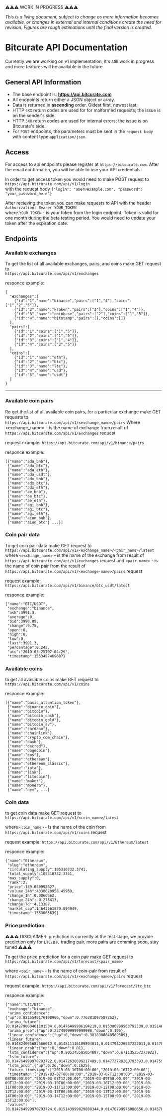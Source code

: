 ⚠️⚠️⚠️ WORK IN PROGRESS ⚠️⚠️⚠️

*This is a living document, subject to change as more information becomes available, or changes in external and internal conditions create the need for revision. Figures are rough estimations until the final version is created.*

# Bitcurate API Documentation
Currently we are working on v1 implementation, it's still work in progress and more features will be available in the future.

## General API Information
* The base endpoint is: **https://api.bitcurate.com**
* All endpoints return either a JSON object or array.
* Data is returned in **ascending** order. Oldest first, newest last.
* HTTP `4XX` return codes are used for for malformed requests;
  the issue is on the sender's side.
* HTTP `5XX` return codes are used for internal errors; the issue is on
  Bitcurate's side.
* For `POST` endpoints, the parameters must be sent in the `request body` with content type
  `application/json`.

## Access
For access to api endpoints please register at `https://bitcurate.com`. After the email confirmaton, you will be able to use your API credentials.

In order to get access token you would need to make POST request to\
`https://api.bitcurate.com/api/v1/login`\
with the request body `{"login": "user@example.com", "password": "your_password_here"}`

After recieving the token you can make requests to API with the header `Authorization: Bearer YOUR_TOKEN`\
where `YOUR_TOKEN` - is your token from the login endpoint. Token is valid for one month during the beta testing period.
You would need to update your token after the expiration date.


## Endpoints
### Available exchanges

To get the list of all available exchanges, pairs, and coins make GET request to\
`https://api.bitcurate.com/api/v1/exchanges`

responce example:
```
{
  "exchanges":[
    {"id":"1","name":"binance","pairs":["1","4"],"coins":["1","2","5"]},
    {"id":"2","name":"kraken","pairs":["3"],"coins":["1","4"]},
    {"id":"3","name":"coinbase","pairs":["2"],"coins":["1","5"]},
    {"id":"4","name":"bitstamp","pairs":[],"coins":[]}
  ],
  "pairs":[
    {"id":"1","coins":["1","5"]},
    {"id":"2","coins":["1","5"]},
    {"id":"3","coins":["1","4"]},
    {"id":"4","coins":["2","5"]}
  ],
  "coins":[
    {"id":"1","name":"eth"},
    {"id":"2","name":"btc"},
    {"id":"3","name":"ltc"},
    {"id":"4","name":"usd"},
    {"id":"5","name":"usdt"}
  ]
}
```


---------------------------------
### Available coin pairs

Ro get the list of all available coin pairs, for a particular exchange make GET requests to\
`https://api.bitcurate.com/api/v1/<exchange_name>/pairs`
Where <exchange_name> - is the name of exchange from result of `https://api.bitcurate.com/api/v1/exchanges` request

request example:
`https://api.bitcurate.com/api/v1/binance/pairs`

responce example:
```
[{"name":"ada_bnb"},
 {"name":"ada_btc"},
 {"name":"ada_eth"},
 {"name":"ada_usdt"},
 {"name":"adx_bnb"},
 {"name":"adx_btc"},
 {"name":"adx_eth"},
 {"name":"ae_bnb"},
 {"name":"ae_btc"},
 {"name":"ae_eth"},
 {"name":"agi_bnb"},
 {"name":"agi_btc"},
 {"name":"agi_eth"},
 {"name":"aion_bnb"},
 {"name":"aion_btc"} ...}]
 ```

### Coin pair data

To get coin pair data make GET request to\
`https://api.bitcurate.com/api/v1/<exchange_name>/<pair_name>/latest`
where `<exchange_name>` - is the name of the exchange from result of `https://api.bitcurate.com/api/v1/exchanges` request
and `<pair_name>` - is the name of coin pair from the result of `https://api.bitcurate.com/api/v1/<exchange-name>/pairs` request

request example:
 `https://api.bitcurate.com/api/v1/binance/btc_usdt/latest`

responce example:
```
{"name":"BTC/USDT",
 "exchange":"binance",
 "ask":3991.3,
 "average":0,
 "bid":3990.09,
 "change":9.75,
 "open":0,
 "high":0,
 "low":0,
 "last":3991.3,
 "percentage":0.245,
 "utc":"2019-03-25T07:04:29",
 "timestamp":1553497469687}
```
### Available coins

to get all available coins make GET request to\
`https://api.bitcurate.com/api/v1/coins`

responce example:
```
[{"name":"basic_attention_token"},
 {"name":"binance_coin"},
 {"name":"bitcoin"},
 {"name":"bitcoin_cash"},
 {"name":"bitcoin_gold"},
 {"name":"bitcoin_sv"},
 {"name":"cardano"},
 {"name":"chainlink"},
 {"name":"crypto_com_chain"},
 {"name":"dash"},
 {"name":"decred"},
 {"name":"dogecoin"},
 {"name":"eos"},
 {"name":"ethereum"},
 {"name":"ethereum_classic"},
 {"name":"iota"},
 {"name":"lisk"},
 {"name":"litecoin"},
 {"name":"maker"},
 {"name":"monero"},
 {"name":"nem", ...}
```
### Coin data

to get coin data make GET request to\
`https://api.bitcurate.com/api/v1/<coin_name>/latest`

where `<coin_name>` - is the name of the coin from `https://api.bitcurate.com/api/v1/coins` request

request example:
`https://api.bitcurate.com/api/v1/Ethereum/latest`

responce example:
```
{"name":"Ethereum",
 "slug":"ethereum",
 "circulating_supply":105310732.3741,
 "total_supply":105310732.3741,
 "max_supply":0,
 "rank":2,
 "price":139.050992627,
 "volume_24h":4338628958.45959,
 "change_1h":0.0060562,
 "change_24h":-0.278413,
 "change_7d":4.13387,
 "market_cap":14643561870.894949,
 "timestamp":1553065639}
```
### Price prediction

⚠️⚠️⚠️ DISCLAIMER: prediction is currently at the test stage, we provide prediction only for `LTC/BTC` trading pair, more pairs are comming soon, stay tuned ⚠️⚠️⚠️

To get the price prediction for a coin pair make GET request to\
`https://api.bitcurate.com/api/v1/forecast/<pair_name>`

where `<pair_name>` - is the name of coin-pair from result of `https://api.bitcurate.com/api/v1/<exchange-name>/pairs` request

request example:
`https://api.bitcurate.com/api/v1/forecast/ltc_btc`

responce example:
```
{"name":"LTC/BTC",
 "exchange":"binance",
 "arima_confidence":{"up":0.8226549176108906,"down":0.776381097587262},
 "arima_future":[0.014279000461101534,0.01476499996184219,0.015386999563792539,0.015146999617525454,0.014312809353285442,0.014968858537096662,0.015002590313277666,0.014834182589430657,0.014670900397597431,0.014586887767264434,0.01438891690207868,0.014399619146453707,0.014545154534408227,0.014497897772418495,0.014562111340469155,0.014470660248333444,0.014623716553268811,0.014705137486268054,0.014782058421428663,0.014762295915358712],
 "arima_prob":{"up":0.22749999999999998,"down":0.195},
 "linear_confidence":{"up":0,"down":0.9818900848589389},
 "linear_future":[0.014824005682566012,0.014811116109894011,0.014798226537222011,0.014785336964550012,0.014772447391878012,0.014759557819206012,0.014746668246534011,0.014733778673862013,0.014720889101190012,0.014707999528518012,0.014695109955846011,0.014682220383174013,0.014669330810502012,0.014656441237830012,0.014643551665158011,0.014630662092486013,0.014617772519814012,0.014604882947142012,0.014591993374470012,0.014579103801798013],
 "linear_prob":{"up":0,"down":0.81},
 "lstm_confidence":{"up":0.905345505054887,"down":0.671135257273922},
 "lstm_future":[0.014764999970793722,0.01472636699217489,0.014772728288793393,0.01475943844605099,0.014786052778498428,0.01485304190737813,0.014878742529302104,0.014857523017661191,0.014773169625103113,0.01475678135398817,0.014556629124793554,0.014493272487623334,0.014698892672619259,0.01474235104872579,0.01471727608289042,0.014633984630048615,0.014671884334087839,0.014740917324414961,0.014869024262515686,0.01483593543360029],
 "lstm_prob":{"up":0.26,"down":0.1625},
 "future_timestamp":["2019-03-16T00:00:00","2019-03-16T12:00:00"],
 "timestamp":["2019-03-07T00:00:00","2019-03-07T12:00:00","2019-03-08T00:00:00","2019-03-08T12:00:00","2019-03-09T00:00:00","2019-03-09T12:00:00","2019-03-10T00:00:00","2019-03-10T12:00:00","2019-03-11T00:00:00","2019-03-11T12:00:00","2019-03-12T00:00:00","2019-03-12T12:00:00","2019-03-13T00:00:00","2019-03-13T12:00:00","2019-03-14T00:00:00","2019-03-14T12:00:00","2019-03-15T00:00:00","2019-03-15T12:00:00"],
 "values":[0.014764999970793724,0.015143999829888344,0.01476799976080656,0.014570999890565872,0.015143999829888344,0.014929999597370625,0.014728999696671963,0.014600000344216824,0.014588999561965466,0.014279000461101532,0.014592999592423439,0.014632999897003174,0.014593999832868576,0.014587000012397766,0.01450399961322546,0.01476799976080656,0.014832999557256699,0.0148290004581213]}
```
